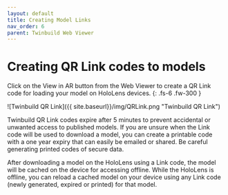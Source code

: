 ```yaml
---
layout: default
title: Creating Model Links
nav_order: 6
parent: Twinbuild Web Viewer
---
```


# Creating QR Link codes to models

Click on the View in AR button from the Web Viewer to create a QR Link code for loading your model on HoloLens devices.
{: .fs-6 .fw-300 }

![Twinbuild QR Link]({{ site.baseurl}}/img/QRLink.png "Twinbuild QR Link")

Twinbuild QR Link codes expire after 5 minutes to prevent accidental or unwanted access to published models. If you are unsure when the Link code will be used to download a model, you can create a printable code with a one year expiry that can easily be emailed or shared. Be careful generating printed codes of secure data.

After downloading a model on the HoloLens using a Link code, the model will be cached on the device for accessing offline. While the HoloLens is offline, you can reload a cached model on your device using any Link code (newly generated, expired or printed) for that model.
